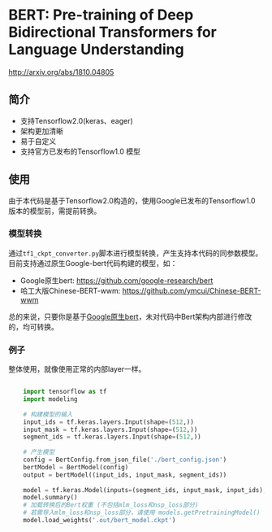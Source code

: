 # BERT: Pre-training of Deep Bidirectional Transformers for Language Understanding
http://arxiv.org/abs/1810.04805

## 简介
* 支持Tensorflow2.0(keras、eager)
* 架构更加清晰
* 易于自定义
* 支持官方已发布的Tensorflow1.0 模型

## 使用
由于本代码是基于Tensorflow2.0构造的，使用Google已发布的Tensorflow1.0 版本的模型前，需提前转换。

### 模型转换

通过`tf1_ckpt_converter.py`脚本进行模型转换，产生支持本代码的同参数模型。
目前支持通过原生Google-bert代码构建的模型，如：
* Google原生bert: https://github.com/google-research/bert
* 哈工大版Chinese-BERT-wwm: https://github.com/ymcui/Chinese-BERT-wwm

总的来说，只要你是基于[Google原生bert](https://github.com/google-research/bert)，未对代码中Bert架构内部进行修改的，均可转换。

### 例子
整体使用，就像使用正常的内部layer一样。
```python

    import tensorflow as tf
    import modeling
    
    # 构建模型的输入
    input_ids = tf.keras.layers.Input(shape=(512,))
    input_mask = tf.keras.layers.Input(shape=(512,))
    segment_ids = tf.keras.layers.Input(shape=(512,))
    
    # 产生模型
    config = BertConfig.from_json_file('./bert_config.json')
    bertModel = BertModel(config)
    output = bertModel((input_ids, input_mask, segment_ids))
    
    model = tf.keras.Model(inputs=(segment_ids, input_mask, input_ids), outputs=output)
    model.summary()
    # 加载转换后的Bert权重 (不包括mlm_loss和nsp_loss部分)
    # 若需导入mlm_loss和nsp_loss部分，请使用 models.getPretrainingModel()
    model.load_weights('.out/bert_model.ckpt')

```


